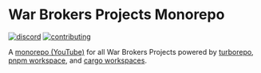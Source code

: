 # War Brokers Projects Monorepo

[![discord](https://img.shields.io/badge/discord-5865F2?style=for-the-badge&logo=discord&logoColor=white)](https://discord.gg/synPSeuNFK)
[![contributing](https://img.shields.io/badge/contributing-yellow?style=for-the-badge)](./CONTRIBUTING.md)

A [monorepo (YouTube)](https://www.youtube.com/watch?v=9iU_IE6vnJ8) for all War Brokers Projects powered by
[turborepo](https://turbo.build/repo), [pnpm workspace](https://pnpm.io/workspaces), and [cargo workspaces](https://doc.rust-lang.org/book/ch14-03-cargo-workspaces.html).
